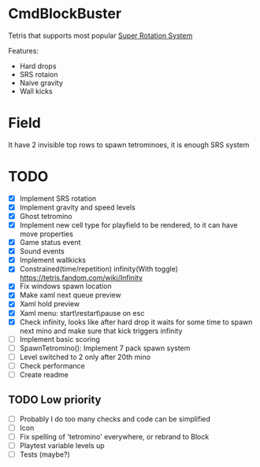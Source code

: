 ﻿# CmdBlockBuster  
Tetris that supports most popular [Super Rotation System](https://tetris.fandom.com/wiki/SRS)  

Features:  
 - Hard drops
 - SRS rotaion
 - Naive gravity
 - Wall kicks

 # Field
 It have 2 invisible top rows to spawn tetrominoes, it is enough SRS system

 # TODO
 - [x] Implement SRS rotation
 - [x] Implement gravity and speed levels
 - [x] Ghost tetromino
 - [x] Implement new cell type for playfield to be rendered, to it can have move properties
 - [x] Game status event
 - [x] Sound events
 - [x] Implement wallkicks
 - [x] Constrained(time/repetition) infinity(With toggle) https://tetris.fandom.com/wiki/Infinity
 - [x] Fix windows spawn location
 - [x] Make xaml next queue preview
 - [x] Xaml hold preview
 - [x] Xaml menu: start\restart\pause on esc
 - [x] Check infinity, looks like after hard drop it waits for some time to spawn next mino and make sure that kick triggers infinity
 - [ ] Implement basic scoring
 - [ ] SpawnTetromino(): Implement 7 pack spawn system
 - [ ] Level switched to 2 only after 20th mino
 - [ ] Check performance
 - [ ] Create readme

 ## TODO Low priority 
 - [ ] Probably I do too many checks and code can be simplified
 - [ ] Icon
 - [ ] Fix spelling of 'tetromino' everywhere, or rebrand to Block
 - [ ] Playtest variable levels up
 - [ ] Tests (maybe?)
